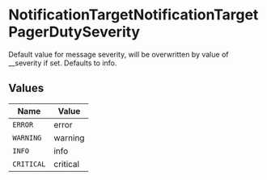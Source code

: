 # NotificationTargetNotificationTargetPagerDutySeverity

Default value for message severity, will be overwritten by value of __severity if set. Defaults to info.


## Values

| Name       | Value      |
| ---------- | ---------- |
| `ERROR`    | error      |
| `WARNING`  | warning    |
| `INFO`     | info       |
| `CRITICAL` | critical   |